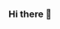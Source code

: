 ### Hi there 👋
<!--
- 🔭 I’m currently working on exploring Full-Stack Development, CI/CD & DevOps Technologies.
- 🌱 I’m currently learning DevSecOps (including security into the DevOps culture), Security tools & concepts
- 👯 I’m looking to collaborate on Open-Source Projects
- 🤔 I’m looking for help with any of the above
- 💬 Ask me about Python, Bash, CI/CD, SQL, HTML, CSS, JS, APIs
- 📫 How to reach me: https://www.linkedin.com/in/phalani/
- 😄 Pronouns: He/Him
- ⚡ Fun fact: 404!
-->

